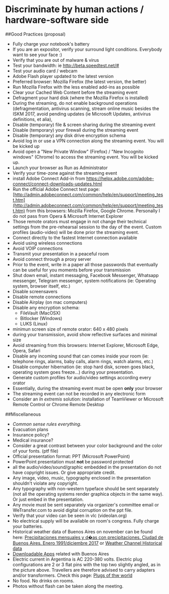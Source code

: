 # Discriminate by human actions / hardware-software side

##Good Practices (proposal)
* Fully charge your notebook's battery
* If you are an expositor, verify your surround light conditions. Everybody want to see your face :)
* Verify that you are out of malware & virus
* Test your bandwidth: ie http://beta.speedtest.net/#
* Test your audio card / webcam
* Adobe Flash player updated to the latest version
* Preferred browser: Mozilla Firefox (the latest version, the better)
* Run Mozilla Firefox with the less enabled add-ins as possible
* Clear your Cached Web Content before the streaming event
* Defragment your hard disk (where the Mozilla Firefox is installed)
* During the streaming, do not enable background operations (defragmentation, antivirus scanning, stream online music besides the ISKM 2017, avoid pending updates (ie Microsoft Updates, antivirus definitions, et alia),
* Disable  (temporary) file & screen sharing during the streaming event
* Disable (temporary) your firewall during the streaming event
* Disable  (temporary) any disk drive encryption schema
* Avoid log in or use a VPN connection along the streaming event. You will be kicked up
* Avoid open a "New Private Window" (Firefox) / "New Incognito windows" (Chrome) to access the streaming event. You will be kicked up.
* Launch your browser as Run as Administrator
* Verify your time-zone against the streaming event
* install Adobe Connect Add-in from https://helpx.adobe.com/adobe-connect/connect-downloads-updates.html
* Run the official Adobe Connect test page: [http://admin.adobeconnect.com/common/help/en/support/meeting_test.htm](http://admin.adobeconnect.com/common/help/en/support/meeting_test.htm) from this browsers: Mozilla Firefox, Google Chrome. Personally I do not pass from Opera & Microsoft Internet Explorer
* Those remote orators must engage in not change their technical settings from the pre-rehearsal session to the day of the event. Custom profiles (audio-video) will be done prior the streaming event.
* Connect directly to the fastest Internet connection available
* Avoid using wireless connections
* Avoid VOIP connections
* Transmit your presentation in a peaceful room
* Avoid connect through a proxy server
* Prior to the event, write in a paper all those passwords that eventually can be useful for you moments before your transmission
* Shut down email, instant messaging, Facebook Messenger, Whatsapp messenger, Telegram messenger, system notifications (ie: Operating system, browser itself, etc.)
* Disable screensavers
* Disable remote connections
* Disable Airplay (on mac computers)
* Disable any encryption schema:
     - FileVault (MacOSX)
	 - Bitlocker (Windows)
	 - LUKS (Linux)
* minimun screen size of remote orator: 640 x 480 pixels
* during your transmission, avoid show reflective surfaces and minimal size
* Avoid streaming from this browsers: Internet Explorer, Microsoft Edge, Opera, Safari
* Disable any incoming sound that can comes inside your room (ie: telephone rings, alarms, baby calls, alarm rings, watch alarms, etc.)
* Disable computer hibernation (ie: stop hard disk, screen goes black, operating system goes freeze...) during your presentation.
* Generate custom profiles for audio/video settings according every orator
* Essentially, during the streaming event must be open **only** your browser
* The streaming event can not be recorded in any electronic form
* Consider an _In extremis_ solution: installation of TeamViewer or Microsoft Remote Control or Chrome Remote Desktop 


##Miscellaneous
* _Common sense rules everything._
* Evacuation plans
* Insurance policy?
* Medical insurance?
* Consider a great contrast between your color background and the color of your fonts. (ptf file)
* Official presentation format: PPT (Microsoft PowerPoint)
* PowerPoint presentation must **not** be password protected
* all the audio/video/sound/graphic embedded in the presentation do not have copyright issues. Or give appropriate credit.
* Any image, video, music, typography enclosed in the presentation shouldn't violate any copyright.
* Any typography with non-western typeface should be sent separately (not all the operating systems render graphica objects in the same way). Or just embed in the presentation.
* Any movie must be sent separately via organizer's committee email or WeTransfer.com to avoid digital corruption on the ppt file.
* Verify that your video can be seen in vlc (videolan.org)
* No electrical supply will be available on room's congress. Fully charge your batteries.
* Historical weather data of Buenos Aires on november can be found here: [Precipitaciones mensuales y d�as con precipitaciones. Ciudad de Buenos Aires. Enero 1991/diciembre 2017](https://www.estadisticaciudad.gob.ar/eyc/?p=64793) or [Weather Channel Historical data](https://weather.com/weather/monthly/l/ARBA0009:1:AR)
* [Downloadable Apps](https://turismo.buenosaires.gob.ar/en/article/downloadable-apps) related with Buenos Aires
* Electric current in Argentina is AC 220-380 volts. Electric plug configurations are 2 or 3 flat pins with the top two slightly angled, as in the picture above. Travellers are therefore advised to carry adapters and/or transformers. Check this page: [Plugs of thw world](http://www.iec.ch/worldplugs/list_bylocation.htm)
* No food. No drinks on rooms.
* Photos without flash can be taken along the meeting.
